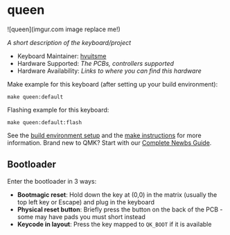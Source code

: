 # queen

![queen](imgur.com image replace me!)

*A short description of the keyboard/project*

* Keyboard Maintainer: [hvuitsme](https://github.com/hvuitsme)
* Hardware Supported: *The PCBs, controllers supported*
* Hardware Availability: *Links to where you can find this hardware*

Make example for this keyboard (after setting up your build environment):

    make queen:default

Flashing example for this keyboard:

    make queen:default:flash

See the [build environment setup](https://docs.qmk.fm/#/getting_started_build_tools) and the [make instructions](https://docs.qmk.fm/#/getting_started_make_guide) for more information. Brand new to QMK? Start with our [Complete Newbs Guide](https://docs.qmk.fm/#/newbs).

## Bootloader

Enter the bootloader in 3 ways:

* **Bootmagic reset**: Hold down the key at (0,0) in the matrix (usually the top left key or Escape) and plug in the keyboard
* **Physical reset button**: Briefly press the button on the back of the PCB - some may have pads you must short instead
* **Keycode in layout**: Press the key mapped to `QK_BOOT` if it is available
